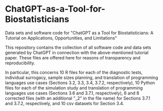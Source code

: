 # ChatGPT-as-a-Tool-for-Biostatisticians
Data sets and software code for "ChatGPT as a Tool for Biostatisticians: A Tutorial on Applications, Opportunities, and Limitations"

This repository contains the collection of all software code and data sets generated by ChatGPT in connection with the above-mentioned tutorial paper.
These files are offered here for reasons of transparency and reproducibility.

In particular, this concerns 10 R files for each of the diagnostic tests, individual surrogacy, sample sizes planning, and translation of programming languages use cases (Sections 3.2, 3.3, 3.4, 3.7.2, respectively), 10 Python files for each of the simulation study  and translation of programming languages use cases (Sections 3.6 and 3.7.1, respectively), 6 and 8 corrected files (with an additional "_2" in the file name) for Sections 3.7.1 and 3.7.2, respectively, and 10 csv datasets for Section 3.4.
